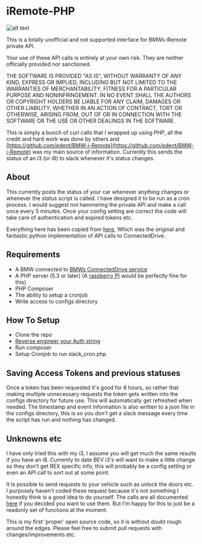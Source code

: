 # iRemote-PHP

![alt text](https://raw.githubusercontent.com/thickey256/iRemote-PHP/master/iRemote-php.png "Example slack message")

This is a totally unofficial and not supported interface for BMWs iRemote private API.

Your use of these API calls is entirely at your own risk. They are neither officially provided nor sanctioned.

THE SOFTWARE IS PROVIDED "AS IS", WITHOUT WARRANTY OF ANY KIND, EXPRESS OR IMPLIED, INCLUDING BUT NOT LIMITED TO THE WARRANTIES OF MERCHANTABILITY, FITNESS FOR A PARTICULAR PURPOSE AND NONINFRINGEMENT. IN NO EVENT SHALL THE AUTHORS OR COPYRIGHT HOLDERS BE LIABLE FOR ANY CLAIM, DAMAGES OR OTHER LIABILITY, WHETHER IN AN ACTION OF CONTRACT, TORT OR OTHERWISE, ARISING FROM, OUT OF OR IN CONNECTION WITH THE SOFTWARE OR THE USE OR OTHER DEALINGS IN THE SOFTWARE.

This is simply a bunch of curl calls that I wrapped up using PHP, all the credit and hard work was done by others and [https://github.com/edent/BMW-i-Remote](https://github.com/edent/BMW-i-Remote) was my main source of information. Currently this sends the status of an i3 (or i8) to slack whenever it's status changes.

## About
This currently posts the status of your car whenever anything changes or whenever the status script is called. I have designed it to be run as a cron process.  I would suggest not hammering the private API and make a call once every 5 minutes. Once your config setting are correct the code will take care of authentication and expired tokens etc.

Everything here has been copied from [here](https://shkspr.mobi/blog/2015/11/reverse-engineering-the-bmw-i3-api/), Which was the original and fantastic python implementation of API calls to ConnectedDrive.

## Requirements
* A BMW connected to [BMWs ConnectedDrive service](https://www.bmw-connecteddrive.co.uk/app/gb/index.html#/portal)
* A PHP server (5.3 or later) (A [raspberry PI](https://www.raspberrypi.org/documentation/remote-access/web-server/apache.md) would be perfectly fine for this)
* PHP Composer
* The ability to setup a cronjob
* Write access to configs directory

## How To Setup
* Clone the repo
* [Reverse engineer your Auth string](https://shkspr.mobi/blog/2015/11/reverse-engineering-the-bmw-i3-api/)
* Run composer
* Setup Cronjob to run slack_cron.php

## Saving Access Tokens and previous statuses 
Once a token has been requested it's good for 8 hours, so rather that making multiple unnecessary requests the token gets written into the configs directory for future use. This will automatically get refreshed when needed. The timestamp and event information is also written to a json file in the configs directory, this is so you don't get a slack message every time the script has run and nothing has changed.

## Unknowns etc
I have only tried this with my i3, I assume you will get much the same results if you have an i8. Currently to date BEV i3's will want to make a little change so they don't get REX specific info, this will probably be a config setting or even an API call to sort out at some point.

It is possible to send requests to your vehicle such as unlock the doors etc. I purposely haven't coded these request because it's not something I honestly think is a good idea to do yourself. The calls are all documented [here](https://shkspr.mobi/blog/2015/11/reverse-engineering-the-bmw-i3-api/) if you decided you want to use them. But I'm happy for this to just be a readonly set of functions at the moment.

This is my first 'proper' open source code, so it is without doubt rough around the edges. Please feel free to submit pull requests with changes/improvements etc.
